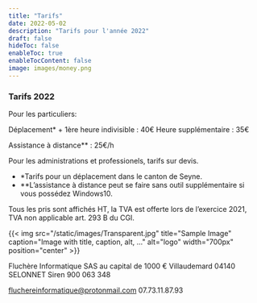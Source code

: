 ```yaml
---
title: "Tarifs"
date: 2022-05-02
description: "Tarifs pour l'année 2022"
draft: false
hideToc: false
enableToc: true
enableTocContent: false
image: images/money.png
---
```


### Tarifs 2022

Pour les particuliers:

Déplacement* + 1ère heure indivisible : 40€
Heure supplémentaire : 35€

Assistance à distance** : 25€/h

Pour les administrations et professionels, tarifs sur devis.

* *Tarifs pour un déplacement dans le canton de Seyne.
* **L’assistance à distance peut se faire sans outil supplémentaire si vous possédez Windows10.

Tous les pris sont affichés HT, la TVA est offerte lors de l’exercice 2021, TVA non applicable art. 293 B du CGI.

{{< img src="/static/images/Transparent.jpg" title="Sample Image" caption="Image with title, caption, alt, ..." alt="logo" width="700px" position="center" >}}


Fluchère Informatique
SAS au capital de 1000 €
Villaudemard 04140 SELONNET
Siren 900 063 348

[fluchereinformatique@protonmail.com](mailto:fluchere.informatique@protonmail.com)
07.73.11.87.93

